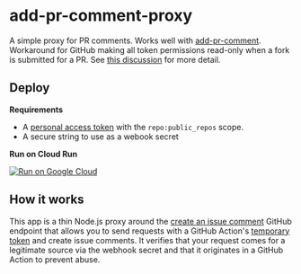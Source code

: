 # add-pr-comment-proxy

A simple proxy for PR comments. Works well with [add-pr-comment](https://github.com/mshick/add-pr-comment/). Workaround for GitHub making all token permissions read-only when a fork is submitted for a PR. See [this discussion](https://github.community/t/github-actions-are-severely-limited-on-prs/18179/4) for more detail.

## Deploy

**Requirements**

- A [personal access token](https://github.com/settings/tokens) with the `repo:public_repos` scope.
- A secure string to use as a webook secret

**Run on Cloud Run**

[![Run on Google Cloud](https://deploy.cloud.run/button.svg)](https://deploy.cloud.run)

## How it works

This app is a thin Node.js proxy around the [create an issue comment](https://docs.github.com/en/rest/reference/issues#create-an-issue-comment) GitHub endpoint that allows you to send requests with a GitHub Action's [temporary token](https://docs.github.com/en/actions/configuring-and-managing-workflows/authenticating-with-the-github_token#about-the-github_token-secret) and create issue comments. It verifies that your request comes for a legitimate source via the webhook secret and that it originates in a GitHub Action to prevent abuse.
